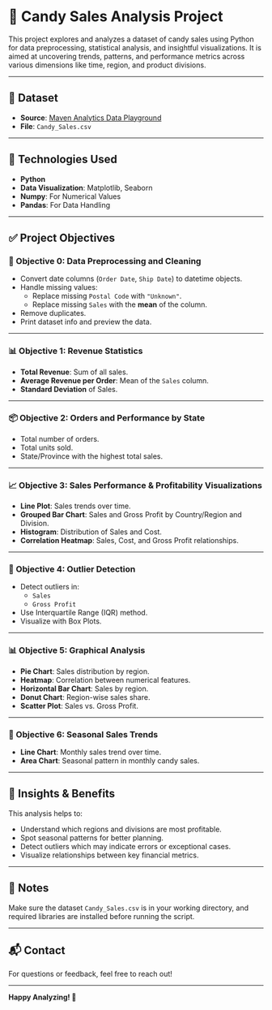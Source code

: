 # 🍬 Candy Sales Analysis Project

This project explores and analyzes a dataset of candy sales using Python for data preprocessing, statistical analysis, and insightful visualizations. It is aimed at uncovering trends, patterns, and performance metrics across various dimensions like time, region, and product divisions.

---

## 📁 Dataset

- **Source**: [Maven Analytics Data Playground](https://mavenanalytics.io/data-playground)
- **File**: `Candy_Sales.csv`

---

## 🔧 Technologies Used

- **Python** 
- **Data Visualization**: Matplotlib, Seaborn
- **Numpy**: For Numerical Values
- **Pandas**: For Data Handling

---

## ✅ Project Objectives

### 🧹 Objective 0: Data Preprocessing and Cleaning

- Convert date columns (`Order Date`, `Ship Date`) to datetime objects.
- Handle missing values:
  - Replace missing `Postal Code` with `"Unknown"`.
  - Replace missing `Sales` with the **mean** of the column.
- Remove duplicates.
- Print dataset info and preview the data.

---

### 📊 Objective 1: Revenue Statistics

- **Total Revenue**: Sum of all sales.
- **Average Revenue per Order**: Mean of the `Sales` column.
- **Standard Deviation** of Sales.

---

### 📦 Objective 2: Orders and Performance by State

- Total number of orders.
- Total units sold.
- State/Province with the highest total sales.

---

### 📈 Objective 3: Sales Performance & Profitability Visualizations

- **Line Plot**: Sales trends over time.
- **Grouped Bar Chart**: Sales and Gross Profit by Country/Region and Division.
- **Histogram**: Distribution of Sales and Cost.
- **Correlation Heatmap**: Sales, Cost, and Gross Profit relationships.

---

### 🚨 Objective 4: Outlier Detection

- Detect outliers in:
  - `Sales`
  - `Gross Profit`
- Use Interquartile Range (IQR) method.
- Visualize with Box Plots.

---

### 📊 Objective 5: Graphical Analysis

- **Pie Chart**: Sales distribution by region.
- **Heatmap**: Correlation between numerical features.
- **Horizontal Bar Chart**: Sales by region.
- **Donut Chart**: Region-wise sales share.
- **Scatter Plot**: Sales vs. Gross Profit.

---

### 📆 Objective 6: Seasonal Sales Trends

- **Line Chart**: Monthly sales trend over time.
- **Area Chart**: Seasonal pattern in monthly candy sales.

---

## 📌 Insights & Benefits

This analysis helps to:
- Understand which regions and divisions are most profitable.
- Spot seasonal patterns for better planning.
- Detect outliers which may indicate errors or exceptional cases.
- Visualize relationships between key financial metrics.

---

## 📎 Notes

Make sure the dataset `Candy_Sales.csv` is in your working directory, and required libraries are installed before running the script.

---

## 📬 Contact

For questions or feedback, feel free to reach out!

---

**Happy Analyzing! 🍭**
